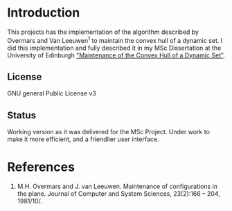 # Introduction #
This projects has the implementation of the algorithm described by Overmars and Van Leeuwen<sup>1</sup> to maintain the convex hull of a dynamic set.  I did this implementation and fully described it in my MSc Dissertation at the University of Edinburgh ["Maintenance of the Convex Hull of a Dynamic Set"](http://www.inf.ed.ac.uk/publications/thesis/online/IM070449.pdf).

## License ##
GNU general Public License v3

## Status ##
Working version as it was delivered for the MSc Project.  Under work to make it more efficient, and a friendlier user interface.

# References #
  1. M.H. Overmars and J. van Leeuwen. Maintenance of configurations in the plane.  Journal of Computer and System Sciences, 23(2):166 – 204, 1981/10/.